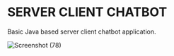 # SERVER CLIENT CHATBOT
Basic Java based server client chatbot application.

![Screenshot (78)](https://user-images.githubusercontent.com/44341534/80281662-60c32780-872a-11ea-8ea3-595ac43064b2.png)


